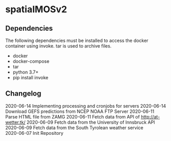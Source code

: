 # spatialMOSv2

## Dependencies

The following dependencies must be installed to access the docker container using invoke. tar is used to archive files.

* docker
* docker-compose
* tar
* python 3.7+
* pip install invoke


## Changelog
2020-06-14 Implementing processing and cronjobs for servers
2020-06-14 Download GEFS predictions from NCEP NOAA FTP Server
2020-06-11 Parse HTML file from ZAMG
2020-06-11 Fetch data from API of http://at-wetter.tk/
2020-06-09 Fetch data from the University of Innsbruck API
2020-06-09 Fetch data from the South Tyrolean weather service  
2020-06-07 Init Repository 
